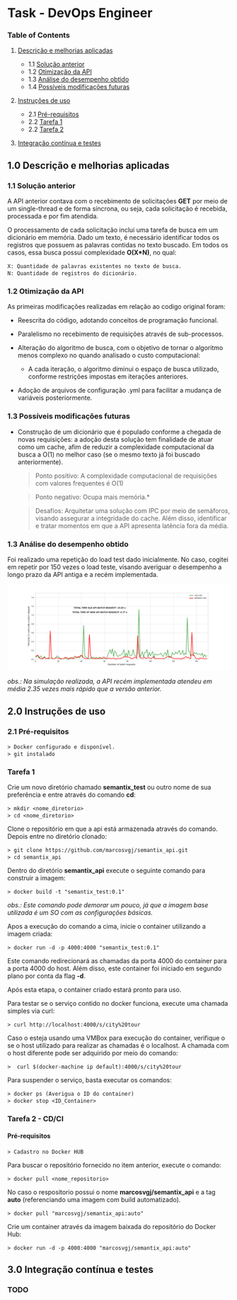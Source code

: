 
# Task - DevOps Engineer 

### Table of Contents

1. [Descrição e melhorias aplicadas](#desc)
    - 1.1 [Solução anterior](#sol_ant)
    - 1.2 [Otimização da API](#otim)
    - 1.3 [Análise do desempenho obtido](#result)
    - 1.4 [Possíveis modificações futuras](#future)
    
2. [Instruções de uso ](#instruct)
    - 2.1 [Pré-requisitos](#pre_requisits)
    - 2.2 [Tarefa 1](#task_1)
    - 2.2 [Tarefa 2](#task_2)
    
3. [Integração contínua e testes](#cicd)

<a name="desc"></a>
## 1.0 Descrição e melhorias aplicadas

<a name="sol_ant"></a>
### 1.1 Solução anterior

A API anterior contava com o recebimento de solicitações **GET** por meio de um single-thread e de 
forma síncrona, ou seja, cada solicitação é recebida, processada e por fim atendida. 

O processamento de cada solicitação inclui uma tarefa de busca em um dicionário em memória.
Dado um texto, é necessário identificar todos os registros que possuem as palavras contidas no 
texto buscado. 
Em todos os casos, essa busca possui complexidade **O(X*N)**, no qual: 

    X: Quantidade de palavras existentes no texto de busca.
    N: Quantidade de registros do dicionário.

<a name="otim"></a>
### 1.2 Otimização da API
As primeiras modificações realizadas em relação ao codigo original foram: 

* Reescrita do código, adotando conceitos de programação funcional.

* Paralelismo no recebimento de requisições através de sub-processos.

* Alteração do algoritmo de busca, 
com o objetivo de tornar o algoritmo menos complexo no quando analisado o custo computacional:
    * A cada iteração, o algoritmo diminui o espaço de busca utilizado, conforme restrições impostas em iterações anteriores. 

* Adoção de arquivos de configuração .yml para facilitar a mudança de variáveis posteriormente.
 
<a name="future"></a>
### 1.3 Possíveis modificações futuras 

* Construção de um dicionário que é populado conforme a chegada de novas requisições:
a adoção desta solução tem finalidade de atuar como um cache, 
afim de reduzir a complexidade computacional da busca a O(1) no melhor caso (se o mesmo texto já foi buscado anteriormente).
               
    > Ponto positivo: A complexidade computacional de 
    requisições com valores frequentes é O(1)
   
    > Ponto negativo: Ocupa mais memória.*
    
    > Desafios: Arquitetar uma solução com IPC por meio de semáforos, visando assegurar a integridade do cache. Além disso, 
    identificar e tratar momentos em que a API apresenta latência fora da média.

### 1.3 Análise do desempenho obtido
Foi realizado uma repetição do load test dado inicialmente. No caso, cogitei em repetir por 150 vezes
o load teste, visando averiguar o desempenho a longo prazo da API antiga e a recém implementada.
 
![Benchmark](img/output.png)

*obs.: Na simulação realizada, a API recém implementada atendeu em média 2.35 vezes mais rápido que a versão anterior.*

<a name="instruct"></a>
## 2.0 Instruções de uso 


<a name="pre_requisits"></a>
### 2.1 Pré-requisitos

    > Docker configurado e disponível.
    > git instalado
    

<a name="task_1"></a>
### Tarefa 1

Crie um novo diretório chamado **semantix_test** ou outro nome de sua preferência 
e entre através do comando **cd**:

    > mkdir <nome_diretorio>    
    > cd <nome_diretorio>

Clone o repositório em que a api está armazenada através do comando. 
Depois entre no diretório clonado: 

    > git clone https://github.com/marcosvgj/semantix_api.git
    > cd semantix_api 
    
Dentro do diretório **semantix_api** execute o seguinte comando para construir a imagem: 

    > docker build -t "semantix_test:0.1" 
  
*obs.: Este comando pode demorar um pouco, já que a imagem base utilizada é um SO com as configurações básicas.*


Apos a execução do comando a cima, inicie o container utilizando a imagem criada:

    > docker run -d -p 4000:4000 "semantix_test:0.1"


Este comando redirecionará as chamadas da porta 4000 do container para a 
porta 4000 do host. Além disso, este container foi iniciado em segundo plano 
por conta da flag **-d**. 
 
Após esta etapa, o container criado estará pronto para uso. 

Para testar se o serviço contido no docker funciona, execute uma chamada simples via curl: 

    > curl http://localhost:4000/s/city%20tour

Caso o esteja usando uma VMBox para execução do container, 
verifique o se o host utilizado para realizar as chamadas é o localhost. 
A chamada com o host diferente pode ser adquirido por meio do comando: 

    >  curl $(docker-machine ip default):4000/s/city%20tour

Para suspender o serviço, basta executar os comandos: 

    > docker ps (Averigua o ID do container)
    > docker stop <ID_Container>    

<a name="task_2"></a>
### Tarefa 2 - CD/CI

#### Pré-requisitos
    > Cadastro no Docker HUB
    

Para buscar o repositório fornecido no item anterior, execute o comando: 

    > docker pull <nome_repositorio>
    
No caso o respositorio possui o nome **marcosvgj/semantix_api** e a tag **auto** (referenciando uma imagem com build automatizado).

    > docker pull "marcosvgj/semantix_api:auto"

Crie um container através da imagem baixada do repositório do Docker Hub: 

    > docker run -d -p 4000:4000 "marcosvgj/semantix_api:auto"
    
<a name="cicd"></a>
## 3.0 Integração contínua e testes
### TODO



